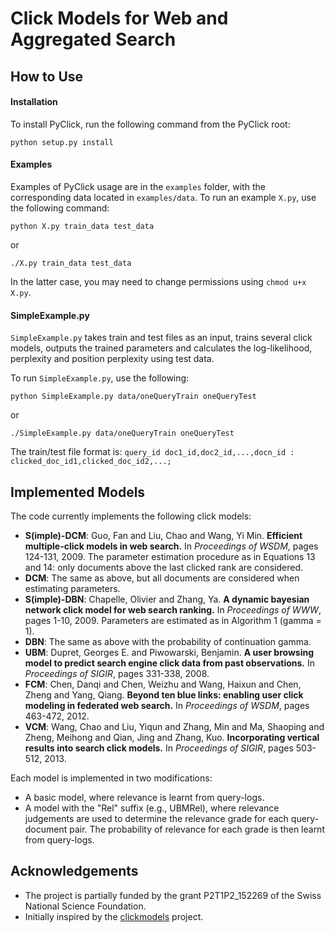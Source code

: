 Click Models for Web and Aggregated Search
====

## How to Use

#### Installation
To install PyClick, run the following command from the PyClick root:

 ```python setup.py install```

#### Examples
Examples of PyClick usage are in the ```examples``` folder, with the corresponding data located in ```examples/data```. To run an example ```X.py```, use the following command:

```python X.py train_data test_data```

or

```./X.py train_data test_data```

In the latter case, you may need to change permissions using ```chmod u+x X.py```.

#### SimpleExample.py
```SimpleExample.py``` takes train and test files as an input, trains several click models, outputs the trained parameters and calculates the log-likelihood, perplexity and position perplexity using test data.

To run ```SimpleExample.py```, use the following:

```python SimpleExample.py data/oneQueryTrain oneQueryTest```

or

```./SimpleExample.py data/oneQueryTrain oneQueryTest```

The train/test file format is:
```query_id doc1_id,doc2_id,...,docn_id : clicked_doc_id1,clicked_doc_id2,...;```


## Implemented Models
The code currently implements the following click models:
* **S(imple)-DCM**: Guo, Fan and Liu, Chao and Wang, Yi Min. **Efficient multiple-click models in web search.** In *Proceedings of WSDM*, pages 124-131, 2009. The parameter estimation procedure as in Equations 13 and 14: only documents above the last clicked rank are considered.
* **DCM**: The same as above, but all documents are considered when estimating parameters.
* **S(imple)-DBN**: Chapelle, Olivier and Zhang, Ya. **A dynamic bayesian network click model for web search ranking.** In *Proceedings of WWW*, pages 1-10, 2009. Parameters are estimated as in Algorithm 1 (gamma = 1).
* **DBN**: The same as above with the probability of continuation gamma.
* **UBM**: Dupret, Georges E. and Piwowarski, Benjamin. **A user browsing model to predict search engine click data from past observations.** In *Proceedings of SIGIR*, pages 331-338, 2008.
* **FCM**: Chen, Danqi and Chen, Weizhu and Wang, Haixun and Chen, Zheng and Yang, Qiang. **Beyond ten blue links: enabling user click modeling in federated web search.** In *Proceedings of WSDM*, pages 463-472, 2012.
* **VCM**: Wang, Chao and Liu, Yiqun and Zhang, Min and Ma, Shaoping and Zheng, Meihong and Qian, Jing and Zhang, Kuo. **Incorporating vertical results into search click models.** In *Proceedings of SIGIR*, pages 503-512, 2013.

Each model is implemented in two modifications:
* A basic model, where relevance is learnt from query-logs.
* A model with the "Rel" suffix (e.g., UBMRel), where relevance judgements are used to determine the relevance grade for each query-document pair. The probability of relevance for each grade is then learnt from query-logs.


## Acknowledgements
* The project is partially funded by the grant P2T1P2\_152269 of the Swiss National Science Foundation.
* Initially inspired by the [clickmodels](https://github.com/varepsilon/clickmodels) project.